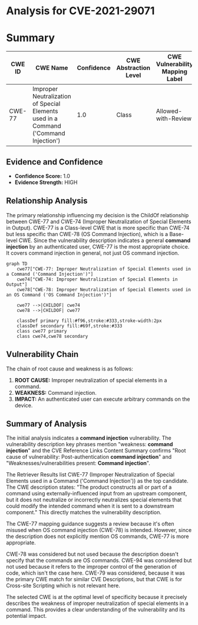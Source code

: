 # Analysis for CVE-2021-29071

# Summary
| CWE ID  | CWE Name  | Confidence | CWE Abstraction Level | CWE Vulnerability Mapping Label | CWE-Vulnerability Mapping Notes |
|---|---|---|---|---|---|
| CWE-77 | Improper Neutralization of Special Elements used in a Command ('Command Injection') | 1.0 | Class | Allowed-with-Review | Primary CWE |

## Evidence and Confidence

*   **Confidence Score:** 1.0
*   **Evidence Strength:** HIGH

## Relationship Analysis
The primary relationship influencing my decision is the ChildOf relationship between CWE-77 and CWE-74 (Improper Neutralization of Special Elements in Output). CWE-77 is a Class-level CWE that is more specific than CWE-74 but less specific than CWE-78 (OS Command Injection), which is a Base-level CWE. Since the vulnerability description indicates a general **command injection** by an authenticated user, CWE-77 is the most appropriate choice. It covers command injection in general, not just OS command injection.

```mermaid
graph TD
    cwe77["CWE-77: Improper Neutralization of Special Elements used in a Command ('Command Injection')"]
    cwe74["CWE-74: Improper Neutralization of Special Elements in Output"]
    cwe78["CWE-78: Improper Neutralization of Special Elements used in an OS Command ('OS Command Injection')"]

    cwe77 -->|CHILDOF| cwe74
    cwe78 -->|CHILDOF| cwe77

    classDef primary fill:#f96,stroke:#333,stroke-width:2px
    classDef secondary fill:#69f,stroke:#333
    class cwe77 primary
    class cwe74,cwe78 secondary
```

## Vulnerability Chain
The chain of root cause and weakness is as follows:
1.  **ROOT CAUSE:** Improper neutralization of special elements in a command.
2.  **WEAKNESS:** Command injection.
3.  **IMPACT:** An authenticated user can execute arbitrary commands on the device.

## Summary of Analysis
The initial analysis indicates a **command injection** vulnerability. The vulnerability description key phrases mention "weakness: **command injection**" and the CVE Reference Links Content Summary confirms "Root cause of vulnerability: Post-authentication **command injection**" and "Weaknesses/vulnerabilities present: **Command injection**".

The Retriever Results list CWE-77 (Improper Neutralization of Special Elements used in a Command ('Command Injection')) as the top candidate. The CWE description states: "The product constructs all or part of a command using externally-influenced input from an upstream component, but it does not neutralize or incorrectly neutralizes special elements that could modify the intended command when it is sent to a downstream component." This directly matches the vulnerability description.

The CWE-77 mapping guidance suggests a review because it's often misused when OS command injection (CWE-78) is intended. However, since the description does not explicitly mention OS commands, CWE-77 is more appropriate.

CWE-78 was considered but not used because the description doesn't specify that the commands are OS commands. CWE-94 was considered but not used because it refers to the improper control of the generation of code, which isn't the case here. CWE-79 was considered, because it was the primary CWE match for similar CVE Descriptions, but that CWE is for Cross-site Scripting which is not relevant here.

The selected CWE is at the optimal level of specificity because it precisely describes the weakness of improper neutralization of special elements in a command. This provides a clear understanding of the vulnerability and its potential impact.
